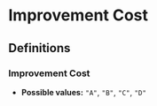 # Improvement Cost

## Definitions

### <a name="ImprovementCost"></a> Improvement Cost

- **Possible values:** `"A"`, `"B"`, `"C"`, `"D"`
